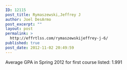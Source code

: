 ```yaml
---
ID: 12115
post_title: Rymaszewski,Jeffrey J
author: Joel DesArmo
post_excerpt: ""
layout: post
permalink: >
  http://effrtlss.com/rymaszewskijeffrey-j-6/
published: true
post_date: 2012-11-02 20:49:59
---
```

<p>Average GPA in Spring 2012 for first course listed: 1.991</p>